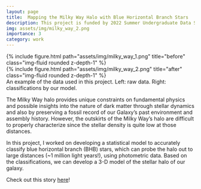 ```yaml
---
layout: page
title:  Mapping the Milky Way Halo with Blue Horizontal Branch Stars
description: This project is funded by 2022 Summer Undergraduate Data Science (SUDS) Opportunities Program, Data Sciences Institute (DSI), and supervised by Prof. Ting Li and Prof. Joshua Speagle.
img: assets/img/milky_way_2.png
importance: 3
category: work
---
```


<div class="row">
    <div class="col-sm mt-3 mt-md-0">
        {% include figure.html path="assets/img/milky_way_1.png" title="before" class="img-fluid rounded z-depth-1" %}
    </div>
    <div class="col-sm mt-3 mt-md-0">
        {% include figure.html path="assets/img/milky_way_2.png" title="after" class="img-fluid rounded z-depth-1" %}
    </div>
</div>
<div class="caption">
    An example of the data used in this project. Left: raw data. Right: classifications by our model.
</div>

The Milky Way halo provides unique constraints on fundamental physics and possible insights into the nature of dark matter through stellar dynamics and also by preserving a fossil record of our Galaxy’s past environment and assembly history. However, the outskirts of the Milky Way’s halo are difficult to properly characterize since the stellar density is quite low at those distances.

In this project, I worked on developing a statistical model to accurately classify blue horizontal branch (BHB) stars, which can probe the halo out to large distances (~1 million light years!), using photometric data. Based on the classifications, we can develop a 3-D model of the stellar halo of our galaxy.

Check out this story [here](https://www.utoronto.ca/news/mapping-stars-helping-youth-escape-poverty-student-researchers-break-new-ground)!


